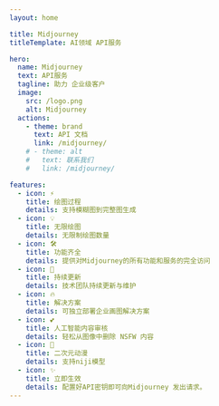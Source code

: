 ```yaml
---
layout: home

title: Midjourney
titleTemplate: AI领域 API服务

hero:
  name: Midjourney
  text: API服务
  tagline: 助力 企业级客户
  image:
    src: /logo.png
    alt: Midjourney 
  actions:
    - theme: brand
      text: API 文档
      link: /midjourney/
    # - theme: alt
    #   text: 联系我们
    #   link: /midjourney/

features:
  - icon: ⚡️
    title: 绘图过程
    details: 支持模糊图到完整图生成
  - icon: 💡
    title: 无限绘图
    details: 无限制绘图数量
  - icon: 🛠️
    title: 功能齐全
    details: 提供对Midjourney的所有功能和服务的完全访问
  - icon: 🔑
    title: 持续更新
    details: 技术团队持续更新与维护
  - icon: 🔥
    title: 解决方案
    details: 可独立部署企业画图解决方案
  - icon: 💕
    title: 人工智能内容审核
    details: 轻松从图像中删除 NSFW 内容
  - icon: 🚀
    title: 二次元动漫
    details: 支持niji模型
  - icon: ✨
    title: 立即生效
    details: 配置好API密钥即可向Midjourney 发出请求。
---
```

